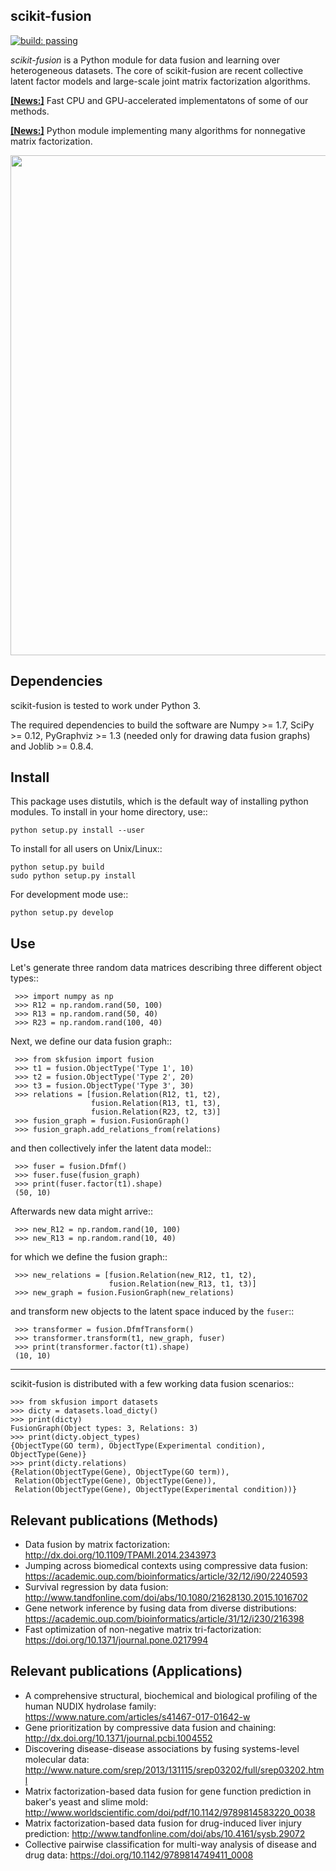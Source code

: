 scikit-fusion
-------------

[![build: passing](https://img.shields.io/travis/marinkaz/scikit-fusion.svg)](https://travis-ci.org/marinkaz/scikit-fusion)

*scikit-fusion* is a Python module for data fusion and learning over heterogeneous datasets. The core of scikit-fusion are recent collective latent factor models and large-scale joint matrix factorization algorithms. 

[**[News:]**](https://github.com/acopar/fast-fusion) Fast CPU and GPU-accelerated implementatons of some of our methods.

[**[News:]**](https://github.com/marinkaz/nimfa) Python module implementing many algorithms for nonnegative matrix factorization.

<p align="center">
<img src="https://github.com/marinkaz/scikit-fusion/blob/master/fusion.png" width="800" align="center">
</p>

Dependencies
------------

scikit-fusion is tested to work under Python 3.

The required dependencies to build the software are Numpy >= 1.7, SciPy >= 0.12,
PyGraphviz >= 1.3 (needed only for drawing data fusion graphs) and Joblib >= 0.8.4.

Install
-------

This package uses distutils, which is the default way of installing
python modules. To install in your home directory, use::

    python setup.py install --user

To install for all users on Unix/Linux::

    python setup.py build
    sudo python setup.py install

For development mode use::

    python setup.py develop

Use
---

Let's generate three random data matrices describing three different object types::

     >>> import numpy as np
     >>> R12 = np.random.rand(50, 100)
     >>> R13 = np.random.rand(50, 40)
     >>> R23 = np.random.rand(100, 40)

Next, we define our data fusion graph::

     >>> from skfusion import fusion
     >>> t1 = fusion.ObjectType('Type 1', 10)
     >>> t2 = fusion.ObjectType('Type 2', 20)
     >>> t3 = fusion.ObjectType('Type 3', 30)
     >>> relations = [fusion.Relation(R12, t1, t2),
                      fusion.Relation(R13, t1, t3),
                      fusion.Relation(R23, t2, t3)]
     >>> fusion_graph = fusion.FusionGraph()
     >>> fusion_graph.add_relations_from(relations)

and then collectively infer the latent data model::

     >>> fuser = fusion.Dfmf()
     >>> fuser.fuse(fusion_graph)
     >>> print(fuser.factor(t1).shape)
     (50, 10)


Afterwards new data might arrive::

     >>> new_R12 = np.random.rand(10, 100)
     >>> new_R13 = np.random.rand(10, 40)

for which we define the fusion graph::

     >>> new_relations = [fusion.Relation(new_R12, t1, t2),
                          fusion.Relation(new_R13, t1, t3)]
     >>> new_graph = fusion.FusionGraph(new_relations)

and transform new objects to the latent space induced by the ``fuser``::

     >>> transformer = fusion.DfmfTransform()
     >>> transformer.transform(t1, new_graph, fuser)
     >>> print(transformer.factor(t1).shape)
     (10, 10)

****

scikit-fusion is distributed with a few working data fusion scenarios::

    >>> from skfusion import datasets
    >>> dicty = datasets.load_dicty()
    >>> print(dicty)
    FusionGraph(Object types: 3, Relations: 3)
    >>> print(dicty.object_types)
    {ObjectType(GO term), ObjectType(Experimental condition), ObjectType(Gene)}
    >>> print(dicty.relations)
    {Relation(ObjectType(Gene), ObjectType(GO term)),
     Relation(ObjectType(Gene), ObjectType(Gene)),
     Relation(ObjectType(Gene), ObjectType(Experimental condition))}

Relevant publications (Methods)
------------------------------

- Data fusion by matrix factorization: http://dx.doi.org/10.1109/TPAMI.2014.2343973
- Jumping across biomedical contexts using compressive data fusion: https://academic.oup.com/bioinformatics/article/32/12/i90/2240593
- Survival regression by data fusion: http://www.tandfonline.com/doi/abs/10.1080/21628130.2015.1016702
- Gene network inference by fusing data from diverse distributions: https://academic.oup.com/bioinformatics/article/31/12/i230/216398
- Fast optimization of non-negative matrix tri-factorization: https://doi.org/10.1371/journal.pone.0217994

Relevant publications (Applications)
------------------------------------

- A comprehensive structural, biochemical and biological profiling of the human NUDIX hydrolase family: https://www.nature.com/articles/s41467-017-01642-w
- Gene prioritization by compressive data fusion and chaining: http://dx.doi.org/10.1371/journal.pcbi.1004552
- Discovering disease-disease associations by fusing systems-level molecular data: http://www.nature.com/srep/2013/131115/srep03202/full/srep03202.html
- Matrix factorization-based data fusion for gene function prediction in baker's yeast and slime mold: http://www.worldscientific.com/doi/pdf/10.1142/9789814583220_0038
- Matrix factorization-based data fusion for drug-induced liver injury prediction: http://www.tandfonline.com/doi/abs/10.4161/sysb.29072
- Collective pairwise classification for multi-way analysis of disease and drug data: https://doi.org/10.1142/9789814749411_0008

